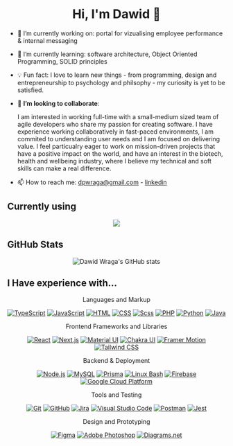 <h1 align="center">Hi, I'm Dawid 👋</h1>

- 🔭 I’m currently working on: portal for vizualising employee performance & internal messaging

- 🌱 I’m currently learning: software architecture, Object Oriented Programming, SOLID principles

- 💡 Fun fact: I love to learn new things - from programming, design and entrepreneurship to psychology and philsophy - my curiosity is yet to be satisfied.

- 🤝 **I’m looking to collaborate**:

  I am interested in working full-time with a small-medium sized team of agile developers who share my passion for creating software. I have experience working collaboratively in fast-paced environments, I am commited to understanding user needs and I am focused on delivering value. I feel particualry eager to work on mission-driven projects that have a positive impact on the world, and have an interest in the biotech, health and wellbeing industry, where I believe my technical and soft skills can make a real difference.

- 📫 How to reach me:
  dpwraga@gmail.com - <a href="https://linkedin.com/in/dawid-wraga"> linkedin </a>

<h2>Currently using</h2>

<div align="center">
  <img src="https://skillicons.dev/icons?i=ts,react,mui,next,nodejs,mysql,gcp,bash" />
</div>

<h2>GitHub Stats</h2>
<div align="center">

![Dawid Wraga's GitHub stats][github-stats-url]

  <!-- <img src="https://github-readme-stats.vercel.app/api/top-langs/?username=DawidWraga&layout=compact&theme=transparent&count_private=true&show_icons=true&langs_count=8&hide=html,css" /> -->
 </div>
<h2>I Have experience with...</h2>
<div align="center">

Languages and Markup

[![TypeScript][typescript-icon]][typescript-url]
[![JavaScript][javascript-icon]][javascript-url]
[![HTML][html-icon]][html-url]
[![CSS][css-icon]][css-url]
[![Scss][scss-icon]][scss-url]
[![PHP][php-icon]][php-url]
[![Python][python-icon]][python-url]
[![Java][java-icon]][java-url]

Frontend Frameworks and Libraries

[![React][react-icon]][react-url]
[![Next.js][next-icon]][next-url]
[![Material UI][mui-icon]][mui-url]
[![Chakra UI][chakra-icon]][chakra-url]
[![Framer Motion][framer-motion-icon]][framer-motion-url]
[![Tailwind CSS][tailwind-icon]][tailwind-url]

<!-- [![React Query][react-query-icon]][react-query-url]
[![React Hook Form][react-hook-form-icon]][react-hook-form-url] -->

Backend & Deployment

[![Node.js][nodejs-icon]][nodejs-url]
[![MySQL][mysql-icon]][mysql-url]
[![Prisma][prisma-icon]][prisma-url]
[![Linux Bash][linux-icon]][linux-url]
[![Firebase][firebase-icon]][firebase-url]
[![Google Cloud Platform][gcp-icon]][gcp-url]

Tools and Testing

[![Git][git-icon]][git-url]
[![GitHub][github-icon]][github-url]
[![Jira][jira-icon]][jira-url]
[![Visual Studio Code][vscode-icon]][vscode-url]
[![Postman][postman-icon]][postman-url]
[![Jest][jest-icon]][jest-url]

Design and Prototyping

[![Figma][figma-icon]][figma-url]
[![Adobe Photoshop][photoshop-icon]][photoshop-url]
[![Diagrams.net][diagrams-icon]][diagrams-url]

<div/>

[firebase-icon]: https://img.shields.io/badge/Firebase-FFCA28?logo=firebase&logoColor=white&style=flat
[firebase-url]: https://firebase.google.com/
[gcp-icon]: https://img.shields.io/badge/Google%20Cloud-4285F4?logo=google-cloud&logoColor=white&style=flat
[gcp-url]: https://cloud.google.com/
[diagrams-icon]: https://img.shields.io/badge/Diagrams.net-438EFF?logo=DatoCMS&logoColor=white&style=flat
[diagrams-url]: https://www.diagrams.net/
[php-icon]: https://img.shields.io/badge/PHP-777BB4?logo=php&logoColor=white&style=flat
[php-url]: https://www.php.net/
[python-icon]: https://img.shields.io/badge/Python-3776AB?logo=python&logoColor=white&style=flat
[python-url]: https://www.python.org/
[java-icon]: https://img.shields.io/badge/Java-007396?logo=java&logoColor=white&style=flat
[java-url]: https://www.java.com/
[linux-icon]: https://img.shields.io/badge/Linux_Bash-000?logo=linux&logoColor=white&style=flat
[linux-url]: https://www.linux.org/
[windows-icon]: https://img.shields.io/badge/Windows_Bash-0078D6?logo=windows&logoColor=white&style=flat
[windows-url]: https://www.microsoft.com/windows
[jira-icon]: https://img.shields.io/badge/Jira-0052CC?logo=jira&logoColor=white&style=flat
[jira-url]: https://www.atlassian.com/software/jira
[next-icon]: https://img.shields.io/badge/Next.js-000000?logo=next.js&logoColor=white&style=flat
[next-url]: https://nextjs.org/
[prisma-icon]: https://img.shields.io/badge/Prisma-1B222D?logo=prisma&logoColor=white&style=flat
[prisma-url]: https://www.prisma.io/
[chakra-icon]: https://img.shields.io/badge/Chakra_UI-319795?logo=chakra-ui&logoColor=white&style=flat
[chakra-url]: https://chakra-ui.com/
[vscode-icon]: https://img.shields.io/badge/Visual_Studio_Code-007ACC?logo=visual-studio-code&logoColor=white&style=flat
[vscode-url]: https://code.visualstudio.com/
[postman-icon]: https://img.shields.io/badge/Postman-FF6C37?logo=postman&logoColor=white&style=flat
[postman-url]: https://www.postman.com/
[figma-icon]: https://img.shields.io/badge/Figma-F24E1E?logo=figma&logoColor=white&style=flat
[figma-url]: https://www.figma.com/
[photoshop-icon]: https://img.shields.io/badge/Adobe_Photoshop-31A8FF?logo=adobe-photoshop&logoColor=white&style=flat
[photoshop-url]: https://www.adobe.com/products/photoshop.html
[linkedin-shield]: https://img.shields.io/badge/-LinkedIn-black.svg?style=flat&logo=linkedin&colorB=555
[linkedin-url]: https://linkedin.com/in/dawid-wraga
[next-icon]: https://img.shields.io/badge/next.js-20232A?style=flat&logo=nextdotjs&logoColor=white
[next-url]: https://nextjs.org/
[react-query-icon]: https://img.shields.io/badge/-react%20query-FF4154?style=flat&logo=react%20query&logoColor=white
[react-query-url]: https://react-query-v3.tanstack.com/
[react-hook-form-icon]: https://img.shields.io/badge/-react%20hook%20form-EC5990?style=flat&logo=react%20hook%20form&logoColor=white
[react-hook-form-url]: https://react-hook-form.com/
[prisma-icon]: https://img.shields.io/badge/-prisma-2D3748?style=flat&logo=prisma&logoColor=white
[prisma-url]: https://www.prisma.io/
[zustand-icon]: https://img.shields.io/badge/-Zustand-2D3748?style=flat&logo=OpenZeppelin&logoColor=white
[zustand-url]: https://zustand-demo.pmnd.rs/
[chakra-icon]: https://img.shields.io/badge/-Chakra%20ui-319795?style=flat&logo=Chakra%20Ui&logoColor=white
[chakra-url]: https://chakra-ui.com/
[framer-motion-icon]: https://img.shields.io/badge/-Framer%20motion-0055FF?style=flat&logo=Framer&logoColor=white
[framer-motion-url]: https://www.framer.com/motion/
[mysql-icon]: https://img.shields.io/badge/MySQL-4479A1?logo=mysql&logoColor=white&style=flat
[mysql-url]: https://www.mysql.com/
[javascript-icon]: https://img.shields.io/badge/JavaScript-F7DF1E?logo=javascript&logoColor=white&style=flat
[javascript-url]: https://developer.mozilla.org/en-US/docs/Web/JavaScript
[nodejs-icon]: https://img.shields.io/badge/Node.js-339933?logo=node.js&logoColor=white&style=flat
[nodejs-url]: https://nodejs.org/
[html-icon]: https://img.shields.io/badge/HTML-E34F26?logo=html5&logoColor=white&style=flat
[html-url]: https://developer.mozilla.org/en-US/docs/Web/HTML
[css-icon]: https://img.shields.io/badge/CSS-1572B6?logo=css3&logoColor=white&style=flat
[css-url]: https://developer.mozilla.org/en-US/docs/Web/CSS
[scss-icon]: https://img.shields.io/badge/Scss-CC6699?logo=sass&logoColor=white&style=flat
[scss-url]: https://sass-lang.com/
[typescript-icon]: https://img.shields.io/badge/TypeScript-3178C6?logo=TypeScript&logoColor=white&style=flat
[typescript-url]: https://www.typescriptlang.org/
[tailwind-icon]: https://img.shields.io/badge/Tailwind_CSS-38B2AC?logo=tailwind-css&logoColor=white&style=flat
[tailwind-url]: https://tailwindcss.com/
[mui-icon]: https://img.shields.io/badge/Material_UI-0081CB?logo=mui&logoColor=white&style=flat
[mui-url]: https://mui.com/
[jest-icon]: https://img.shields.io/badge/Jest-C21325?logo=jest&logoColor=white&style=flat
[jest-url]: https://jestjs.io/
[react-icon]: https://img.shields.io/badge/React-61DAFB?logo=react&logoColor=white&style=flat
[react-url]: https://reactjs.org/
[git-icon]: https://img.shields.io/badge/Git-F05032?logo=git&logoColor=white&style=flat
[git-url]: https://git-scm.com/
[github-icon]: https://img.shields.io/badge/GitHub-181717?logo=github&logoColor=white&style=flat
[github-url]: https://github.com/

<!-- ![Top Langs](https://github-readme-stats.vercel.app/api/top-langs/?username=DawidWraga&layout=compact) -->

[github-stats-url]: https://github-readme-stats.vercel.app/api?username=DawidWraga&theme=transparent&show_icons=true&count_private=true&hide=stars

<!--
EXAMPLE DESIRED FORMATTING:

[![React][react-icon]][react-url]
[![Git][git-icon]][git-url]
[![GitHub][github-icon]][github-url]

[react-icon]: https://img.shields.io/badge/React-61DAFB?logo=react&logoColor=white&style=flat
[react-url]: https://reactjs.org/
[git-icon]: https://img.shields.io/badge/Git-F05032?logo=git&logoColor=white&style=flat
[git-url]: https://git-scm.com/
[github-icon]: https://img.shields.io/badge/GitHub-181717?logo=github&logoColor=white&style=flat
[github-url]: https://github.com/
-->
